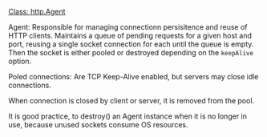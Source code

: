 [Class: http.Agent](https://nodejs.org/dist/latest-v10.x/docs/api/http.html#http_class_http_agent)

Agent: Responsible for managing connectionn persisitence and reuse of HTTP
clients.  Maintains a queue of pending requests for a given host and port, 
reusing a single socket connection for each until the queue is empty.  Then the
socket is either pooled or destroyed depending on the `keepAlive` option.

Poled connections: Are TCP Keep-Alive enabled, but servers may close idle
connections. 

When connection is closed by client or server, it is removed from the pool. 

It is good practice, to destroy() an Agent instance when it is no longer in use, because unused sockets consume OS resources.